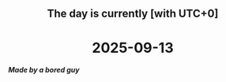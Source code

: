 <h2 align=center>The day is currently [with UTC+0]</h2>
<h1 align=center><!--TIME BEGIN-->2025-09-13<!--TIME END--></h1>
<h5>Made by a bored guy</h5>
